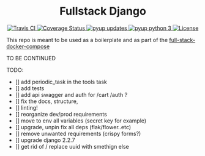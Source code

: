 <h1 align="center">Fullstack Django</h1>

<div align="center">
  <a href="https://travis-ci.org/mariancraciun1983/full-stack-docker-django">
    <img src="https://secure.travis-ci.org/mariancraciun1983/full-stack-docker-django.svg?branch=master" alt="Travis CI" />
  </a>
  <a href="https://coveralls.io/r/mariancraciun1983/full-stack-docker-django">
    <img src="https://img.shields.io/coveralls/mariancraciun1983/full-stack-docker-django?branch=master&style=flat" alt="Coverage Status" />
  </a>
  <a href="https://pyup.io/account/repos/github/mariancraciun1983/full-stack-docker-django/">
    <img src="https://pyup.io/repos/github/mariancraciun1983/full-stack-docker-django/shield.svg" alt="pyup updates" />
  </a>
  <a href="https://pyup.io/account/repos/github/mariancraciun1983/full-stack-docker-django/">
    <img src="https://pyup.io/repos/github/mariancraciun1983/full-stack-docker-django/python-3-shield.svg" alt="pyup python 3" />
  </a>

  <a href="https://opensource.org/licenses/MIT">
    <img src="https://img.shields.io/badge/License-MIT-blue.svg" alt="License" />
  </a>
</div>

This repo is meant to be used as a boilerplate and as part of the [full-stack-docker-compose](https://github.com/mariancraciun1983/full-stack-docker-compose)

TO BE CONTINUED

TODO:
 - [] add periodic_task in the tools task
 - [] add tests
 - [] add api swagger and auth for /cart /auth ?
 - [] fix the docs, structure, 
 - [] linting!
 - [] reorganize dev/prod requirements
 - [] move to env all variables (secret key for example)
 - [] upgrade, unpin fix all deps (flak/flower..etc)
 - [] remove unwanted requirements (crispy forms?)
 - [] upgrade django 	2.2.7
 - [] get rid of / replace uuid with smethign else

<!-- 
- Push si rollback in productie fara sa trebuiasca sa ma loghez pe serverele de productie. Si trebuie sa nu moara daca e problema de networking. Adica doar initiaza o comanda in productie si aia se ocupa de restul. La Atlas era un post-update hook in git.
- Configurarea unui server de productie cu un script. De exemplu digital ocean iti da optiunea asta, sa il configurezi automat prin comenzi. Daca ai docker nu mai e problema asta, dar la Reflected, cum nu ai docker... Desigur trebuie ceva generic, cel putin pentru ce faci tu acolo.
- uwsgi + nginx = auto configurat setarile. Trebuie sa te gandesti cate workere sunt ideale pentru masina respectiva, setarile de memorile, setarile de upload (gen cate de mare poate sa fie uploadul)
- Auto configurat baza de date, cu aceleasi optimizari necesare pentru productie. La asta si la nginx poti sa copiezi de la Reflected
- Cand faci local nu iti bati capul cu cachingul, ca e mereu local. In productie ai problema: e localhost pe fiecare server, e server separat? Am avut probleme cu django cand era local pe fiecare server, murea siteul la boosturi de traffic, din cauza cacheului, cred ca deadea OOM.
- Cand era cu react si incercam sa vad cum e sa pun in productie, nu prea imi era clar unde e ideal sa hostuiesc fisierele de React, in comparatie cu cele de backend. Tu cred ca stii deja cum  sa faci astea, ca ai proiecte in productie. Dar eu ca noob, nici acum nu imi e clar cum e mai bine. Le pun pe CDN? le servesc de pe aceleasi webserver ca django, instalez un webserver separat pe aceeasi masina.
- La django ai urmatoarea problema in productie: sa zicem ca ai 3 web servers. Nu poti sa pui codul pe toate odata, ca iti pica siteul pentru cateva secunde. Trebuie sa pui treptat: pui pe unu, astepti sa faca python reinterpretarea codului nou, apoi pe celalat si tot asa. Ideal este sa scoti si serverele din rotatie unu cate unu, cat se realizeaza procesul asta. -->